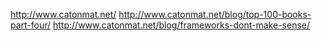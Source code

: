 
<!--
-->

http://www.catonmat.net/
http://www.catonmat.net/blog/top-100-books-part-four/
http://www.catonmat.net/blog/frameworks-dont-make-sense/

<!-- vim: set autoindent expandtab sw=4 syntax=markdown: -->
